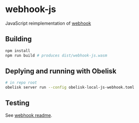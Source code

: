 # webhook-js

JavaScript reimplementation of [webhook](../webhook/)

## Building
```sh
npm install
npm run build # produces dist/webhook-js.wasm
```

## Deplying and running with Obelisk
```sh
# in repo root
obelisk server run --config obelisk-local-js-webhook.toml
```

## Testing
See [webhook readme](../webhook/README.md).
